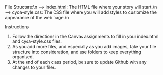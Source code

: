 File Structure:\n
--> index.html: The HTML file where your story will start.\n
--> cyoa-style.css: The CSS file where you will add styles to customize the appearance of the web page.\n

Instructions
1. Follow the directions in the Canvas assignments to fill in your index.html and cyoa-style.css files.
2. As you add more files, and especially as you add images, take your file structure into consideration,
   and use folders to keep everything organized.
3. At the end of each class period, be sure to update Github with any changes to your files.
